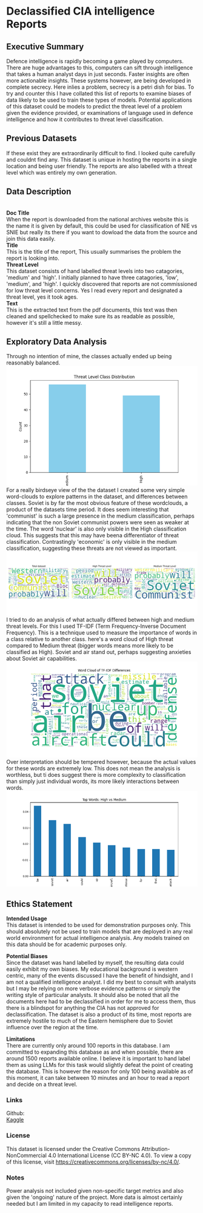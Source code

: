 # Declassified CIA intelligence Reports 
## Executive Summary

Defence intelligence is rapidly becoming a game played by computers. There are huge advantages to this, computers can sift through intelligence that takes a human analyst days in just seconds. Faster insights are often more actionable insights. These systems however, are being developed in complete secrecy. Here inlies a problem, secrecy is a petri dish for bias. To try and counter this I have collated this list of reports to examine biases of data likely to be used to train these types of models. 
Potential applications of this dataset could be models to predict the threat level of a problem given the evidence provided, or examinations of language used in defence intelligence and how it contributes to threat level classification.

## Previous Datasets

If these exist they are extraordinarily difficult to find. I looked quite carefully and couldnt find any. This dataset is unique in hosting the reports in a single location and being user friendly. The reports are also labelled with a threat level which was entirely my own generation.

## Data Description

<br />**Doc Title** <br />
When the report is downloaded from the national archives website this is the name it is given by default, this could be used for classification of NIE vs SNIE but really its there if you want to dowload the data from the source and join this data easily.
<br />**Title** <br />
This is the title of the report, This usually summarises the problem the report is looking into.
<br />**Threat Level** <br />
This dataset consists of hand labelled threat levels into two catagories, 'medium' and 'high'. I initially planned to have three catagories, 'low', 'medium', and 'high'. I quickly discovered that reports are not commissioned for low threat level concerns. Yes I read every report and designated a threat level, yes it took ages. 
<br />**Text** <br />
This is the extracted text from the pdf documents, this text was then cleaned and spellchecked to make sure its as readable as possible, however it's still a little messy. 

## Exploratory Data Analysis
Through no intention of mine, the classes actually ended up being reasonably balanced.
![alt text](Figure_1.png)
For a really birdseye view of the the dataset I created some very simple word-clouds to explore patterns in the dataset, and differences between classes. Soviet is by far the most obvious feature of these wordclouds, a product of the datasets time period. It does seem interesting that 'communist' is such a large presence in the medium classification, perhaps indicating that the non Soviet communist powers were seen as weaker at the time. The word 'nuclear' is also only visible in the High classification cloud. This suggests that this may have beena  differentiator of threat classification. Contrastingly 'economic' is only visible in the medium classification, suggesting these threats are not viewed as important.
![alt text](Figure_2.png)
I tried to do an analysis of what actually differed between high and medium threat levels. For this I used TF-IDF (Term Frequency-Inverse Document Frequency). This is a technique used to measure the importance of words in a class relative to another class. here's a word cloud of High threat compared to Medium threat (bigger words means more likely to be classified as High). Soviet and air stand out, perhaps suggesting anxieties about Soviet air capabilities. 
![alt text](Figure_3.png)
Over interpretation should be tempered however, because the actual values for these words are extremely low. This does not mean the analysis is worthless, but ti does suggest there is more complexity to classification than simply just individual words, its more likely interactions between words.
![alt text](Figure_4.png)


## Ethics Statement

**Intended Usage**<br />
This dataset is intended to be used for demonstration purposes only. This should absolutely not be used to train models that are deployed in any real world environment for actual intelligence analysis. Any models trained on this data should be for academic purposes only.

**Potential Biases**<br />
Since the dataset was hand labelled by myself, the resulting data could easily exhibit my own biases. My educational background is western centric, many of the events discussed I have the benefit of hindsight, and I am not a qualified intelligence analyst. I did my best to consult with analysts but I may be relying on more verbose evidence patterns or simply the writing style of particular analysts. 
It should also be noted that all the documents here had to be declassified in order for me to access them, thus there is a blindspot for anything the CIA has not approved for declassification. The dataset is also a product of its time, most reports are extremely hostile to much of the Eastern hemisphere due to Soviet influence over the region at the time.

**Limitations**<br />
There are currently only around 100 reports in this database. I am committed to expanding this database as and when possible, there are around 1500 reports available online. I believe it is important to hand label them as using LLMs for this task would slightly defeat the point of creating the database. This is however the reason for only 100 being available as of this moment, it can take between 10 minutes and an hour to read a report and decide on a threat level.  

### Links
Github: </br>
[Kaggle](https://www.kaggle.com/datasets/stuartbladon/declassified-cia-intelligence-reports/data)

### License

This dataset is licensed under the Creative Commons Attribution-NonCommercial 4.0 International License (CC BY-NC 4.0). To view a copy of this license, visit https://creativecommons.org/licenses/by-nc/4.0/.

### Notes
Power analysis not included given non-specific target metrics and also given the 'ongoing' nature of the project. More data is almost certainly needed but I am limited in my capacity to read intelligence reports.